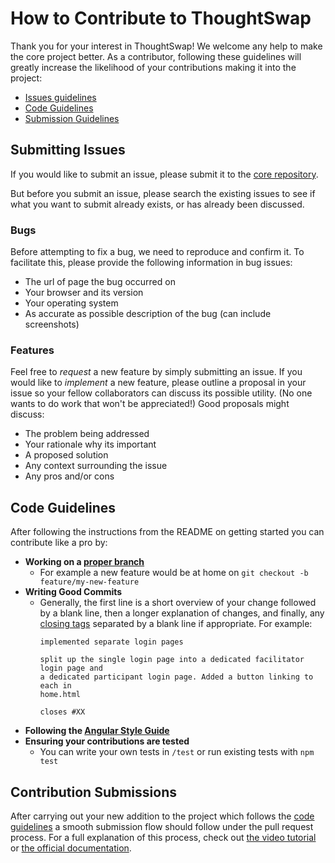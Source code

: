 # How to Contribute to ThoughtSwap

Thank you for your interest in ThoughtSwap! We welcome any help to make the
core project better. As a contributor, following these guidelines will greatly
increase the likelihood of your contributions making it into the project:

* [Issues guidelines](#issues)
* [Code Guidelines](#code)
* [Submission Guidelines](#submission)

## <a name="issues"></a> Submitting Issues

If you would like to submit an issue, please submit it to the 
[core repository](https://github.com/VT-CHCI/Thought-Swap).

But before you submit an issue, please search the existing issues to see if what
you want to submit already exists, or has already been discussed.

### Bugs

Before attempting to fix a bug, we need to reproduce and confirm it. To 
facilitate this, please provide the following information in bug issues:

* The url of page the bug occurred on
* Your browser and its version
* Your operating system
* As accurate as possible description of the bug (can include screenshots)

### Features

Feel free to <i>request</i> a new feature by simply submitting an issue. If you
would like to <i>implement</i> a new feature, please outline a proposal in your
issue so your fellow collaborators can discuss its possible utility. (No one
wants to do work that won't be appreciated!) Good proposals might discuss:

* The problem being addressed
* Your rationale why its important
* A proposed solution
* Any context surrounding the issue
* Any pros and/or cons

## <a name="code"></a> Code Guidelines

After following the instructions from the README on getting started you can
contribute like a pro by:

* <b>Working on a 
  [proper branch](http://nvie.com/posts/a-successful-git-branching-model/)</b>
    * For example a new feature would be at home on 
      ```git checkout -b feature/my-new-feature```
* <b>Writing Good Commits</b>
    * Generally, the first line is a short overview of your change followed by a
      blank line, then a longer explanation of changes, and finally, any 
      [closing tags](https://help.github.com/articles/closing-issues-via-commit-messages/)
      separated by a blank line if appropriate. For example:
      ```
      implemented separate login pages

      split up the single login page into a dedicated facilitator login page and
      a dedicated participant login page. Added a button linking to each in
      home.html

      closes #XX
      ```
* <b>Following the [Angular Style Guide](https://angular.io/styleguide)</b>
* <b>Ensuring your contributions are tested</b>
    * You can write your own tests in ```/test``` or run existing tests with
      ```npm test```

## <a name="submissions"></a> Contribution Submissions

After carrying out your new addition to the project which follows the 
[code guidelines](#code) a smooth submission flow should follow under the pull
request process. For a full explanation of this process, check out
[the video tutorial](https://www.youtube.com/watch?v=HW0RPaJqm4g) or
[the official documentation](https://help.github.com/articles/reviewing-changes-in-pull-requests/).
